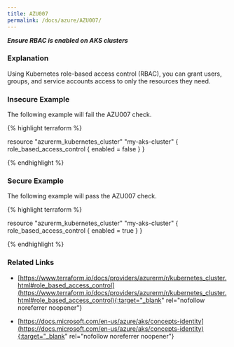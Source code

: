 ```yaml
---
title: AZU007
permalink: /docs/azure/AZU007/
---
```


***Ensure RBAC is enabled on AKS clusters***

### Explanation


Using Kubernetes role-based access control (RBAC), you can grant users, groups, and service accounts access to only the resources they need.



### Insecure Example

The following example will fail the AZU007 check.

{% highlight terraform %}

resource "azurerm_kubernetes_cluster" "my-aks-cluster" {
	role_based_access_control {
		enabled = false
	}
}

{% endhighlight %}



### Secure Example

The following example will pass the AZU007 check.

{% highlight terraform %}

resource "azurerm_kubernetes_cluster" "my-aks-cluster" {
	role_based_access_control {
		enabled = true
	}
}

{% endhighlight %}


### Related Links


- [https://www.terraform.io/docs/providers/azurerm/r/kubernetes_cluster.html#role_based_access_control](https://www.terraform.io/docs/providers/azurerm/r/kubernetes_cluster.html#role_based_access_control){:target="_blank" rel="nofollow noreferrer noopener"}

- [https://docs.microsoft.com/en-us/azure/aks/concepts-identity](https://docs.microsoft.com/en-us/azure/aks/concepts-identity){:target="_blank" rel="nofollow noreferrer noopener"}

